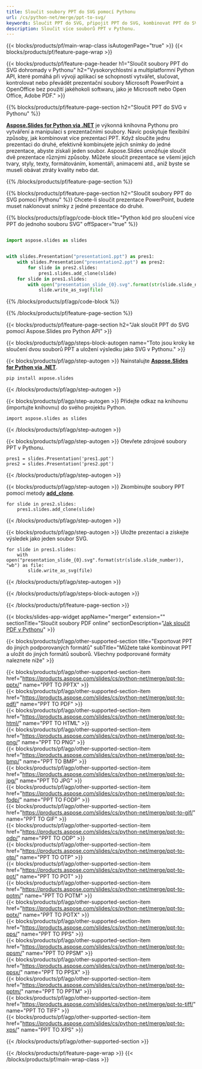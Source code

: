 ```yaml
---
title: Sloučit soubory PPT do SVG pomocí Pythonu
url: /cs/python-net/merge/ppt-to-svg/
keywords: Sloučit PPT do SVG, připojit PPT do SVG, kombinovat PPT do SVG, PowerPoint, Presentation, SVG, Python, Aspose
description: Sloučit více souborů PPT v Pythonu.
---
```


{{< blocks/products/pf/main-wrap-class isAutogenPage="true" >}}
{{< blocks/products/pf/feature-page-wrap >}}

{{< blocks/products/pf/feature-page-header h1="Sloučit soubory PPT do SVG dohromady v Pythonu" h2="Vysokorychlostní a multiplatformní Python API, které pomáhá při vývoji aplikací se schopností vytvářet, slučovat, kontrolovat nebo převádět prezentační soubory Microsoft PowerPoint a OpenOffice bez použití jakéhokoli softwaru, jako je Microsoft nebo Open Office, Adobe PDF." >}}

{{% blocks/products/pf/feature-page-section h2="Sloučit PPT do SVG v Pythonu" %}}

[**Aspose.Slides for Python via .NET**](https://products.aspose.com/slides/cs/python-net/) je výkonná knihovna Pythonu pro vytváření a manipulaci s prezentačními soubory. Navíc poskytuje flexibilní způsoby, jak kombinovat více prezentací PPT. Když sloučíte jednu prezentaci do druhé, efektivně kombinujete jejich snímky do jedné prezentace, abyste získali jeden soubor. Aspose.Slides umožňuje sloučit dvě prezentace různými způsoby. Můžete sloučit prezentace se všemi jejich tvary, styly, texty, formátováním, komentáři, animacemi atd., aniž byste se museli obávat ztráty kvality nebo dat.

{{% /blocks/products/pf/feature-page-section %}}

{{% blocks/products/pf/feature-page-section  h2="Sloučit soubory PPT do SVG pomocí Pythonu" %}}
Chcete-li sloučit prezentace PowerPoint, budete muset naklonovat snímky z jedné prezentace do druhé.

{{% blocks/products/pf/agp/code-block title="Python kód pro sloučení více PPT do jednoho souboru SVG" offSpacer="true" %}}

```python

import aspose.slides as slides


with slides.Presentation("presentation1.ppt") as pres1:
    with slides.Presentation("presentation2.ppt") as pres2:
        for slide in pres2.slides:
            pres1.slides.add_clone(slide)
    for slide in pres1.slides:
        with open("presentation_slide_{0}.svg".format(str(slide.slide_number)), "wb") as file:
            slide.write_as_svg(file)
```


{{% /blocks/products/pf/agp/code-block %}}

{{% /blocks/products/pf/feature-page-section %}}

{{< blocks/products/pf/feature-page-section  h2="Jak sloučit PPT do SVG pomocí Aspose.Slides pro Python API" >}}

{{< blocks/products/pf/agp/steps-block-autogen name="Toto jsou kroky ke sloučení dvou souborů PPT a uložení výsledku jako SVG v Pythonu." >}}

{{< blocks/products/pf/agp/step-autogen >}}
Nainstalujte [**Aspose.Slides for Python via .NET**](https://products.aspose.com/slides/cs/python-net/).
```
pip install aspose.slides
```
{{< /blocks/products/pf/agp/step-autogen >}}

{{< blocks/products/pf/agp/step-autogen >}}
Přidejte odkaz na knihovnu (importujte knihovnu) do svého projektu Python.
```
import aspose.slides as slides
```
{{< /blocks/products/pf/agp/step-autogen >}}

{{< blocks/products/pf/agp/step-autogen >}}
Otevřete zdrojové soubory PPT v Pythonu.
```
pres1 = slides.Presentation('pres1.ppt')
pres2 = slides.Presentation('pres2.ppt')
```
{{< /blocks/products/pf/agp/step-autogen >}}

{{< blocks/products/pf/agp/step-autogen >}}
Zkombinujte soubory PPT pomocí metody [**add_clone**](https://reference.aspose.com/slides/python-net/aspose.slides/islidecollection/#methods).
```
for slide in pres2.slides:
    pres1.slides.add_clone(slide)
```
{{< /blocks/products/pf/agp/step-autogen >}}

{{< blocks/products/pf/agp/step-autogen >}}
Uložte prezentaci a získejte výsledek jako jeden soubor SVG.
```
for slide in pres1.slides:
    with open("presentation_slide_{0}.svg".format(str(slide.slide_number)), "wb") as file:
        slide.write_as_svg(file)
```

{{< /blocks/products/pf/agp/step-autogen >}}

{{< /blocks/products/pf/agp/steps-block-autogen >}}

{{< /blocks/products/pf/feature-page-section >}}

{{< blocks/slides-app-widget  appName="merger" extension="" sectionTitle="Sloučit soubory PDF online" sectionDescription="[Jak sloučit PDF v Pythonu](https://products.aspose.com/slides/cs/python-net/merge/pdf/)" >}}

{{< blocks/products/pf/agp/other-supported-section title="Exportovat PPT do jiných podporovaných formátů" subTitle="Můžete také kombinovat PPT a uložit do jiných formátů souborů. Všechny podporované formáty naleznete níže" >}}

{{< blocks/products/pf/agp/other-supported-section-item href="https://products.aspose.com/slides/cs/python-net/merge/ppt-to-pptx/" name="PPT TO PPTX" >}}  
{{< blocks/products/pf/agp/other-supported-section-item href="https://products.aspose.com/slides/cs/python-net/merge/ppt-to-pdf/" name="PPT TO PDF" >}}  
{{< blocks/products/pf/agp/other-supported-section-item href="https://products.aspose.com/slides/cs/python-net/merge/ppt-to-html/" name="PPT TO HTML" >}}  
{{< blocks/products/pf/agp/other-supported-section-item href="https://products.aspose.com/slides/cs/python-net/merge/ppt-to-png/" name="PPT TO PNG" >}}  
{{< blocks/products/pf/agp/other-supported-section-item href="https://products.aspose.com/slides/cs/python-net/merge/ppt-to-bmp/" name="PPT TO BMP" >}}  
{{< blocks/products/pf/agp/other-supported-section-item href="https://products.aspose.com/slides/cs/python-net/merge/ppt-to-jpg/" name="PPT TO JPG" >}}  
{{< blocks/products/pf/agp/other-supported-section-item href="https://products.aspose.com/slides/cs/python-net/merge/ppt-to-fodp/" name="PPT TO FODP" >}}  
{{< blocks/products/pf/agp/other-supported-section-item href="https://products.aspose.com/slides/cs/python-net/merge/ppt-to-gif/" name="PPT TO GIF" >}}  
{{< blocks/products/pf/agp/other-supported-section-item href="https://products.aspose.com/slides/cs/python-net/merge/ppt-to-odp/" name="PPT TO ODP" >}}  
{{< blocks/products/pf/agp/other-supported-section-item href="https://products.aspose.com/slides/cs/python-net/merge/ppt-to-otp/" name="PPT TO OTP" >}}  
{{< blocks/products/pf/agp/other-supported-section-item href="https://products.aspose.com/slides/cs/python-net/merge/ppt-to-pot/" name="PPT TO POT" >}}  
{{< blocks/products/pf/agp/other-supported-section-item href="https://products.aspose.com/slides/cs/python-net/merge/ppt-to-potm/" name="PPT TO POTM" >}}  
{{< blocks/products/pf/agp/other-supported-section-item href="https://products.aspose.com/slides/cs/python-net/merge/ppt-to-potx/" name="PPT TO POTX" >}}  
{{< blocks/products/pf/agp/other-supported-section-item href="https://products.aspose.com/slides/cs/python-net/merge/ppt-to-pps/" name="PPT TO PPS" >}}  
{{< blocks/products/pf/agp/other-supported-section-item href="https://products.aspose.com/slides/cs/python-net/merge/ppt-to-ppsm/" name="PPT TO PPSM" >}}  
{{< blocks/products/pf/agp/other-supported-section-item href="https://products.aspose.com/slides/cs/python-net/merge/ppt-to-ppsx/" name="PPT TO PPSX" >}}  
{{< blocks/products/pf/agp/other-supported-section-item href="https://products.aspose.com/slides/cs/python-net/merge/ppt-to-pptm/" name="PPT TO PPTM" >}}  
{{< blocks/products/pf/agp/other-supported-section-item href="https://products.aspose.com/slides/cs/python-net/merge/ppt-to-tiff/" name="PPT TO TIFF" >}}  
{{< blocks/products/pf/agp/other-supported-section-item href="https://products.aspose.com/slides/cs/python-net/merge/ppt-to-xps/" name="PPT TO XPS" >}}  


{{< /blocks/products/pf/agp/other-supported-section >}}

{{< /blocks/products/pf/feature-page-wrap >}}
{{< /blocks/products/pf/main-wrap-class >}}